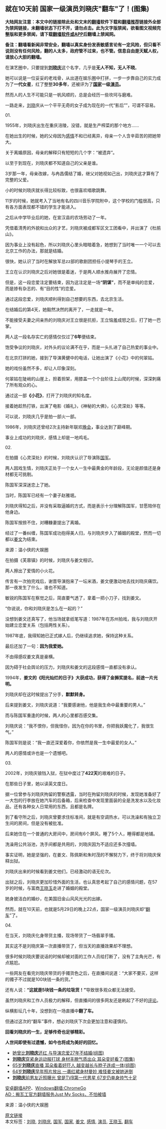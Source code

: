  <h2>就在10天前 国家一级演员刘晓庆"翻车"了！(图集)</h2> <p class="notice"><b>大陆网友注意：本文中的链接除此处和文末的<a href="https://github.com/bannedbook/fanqiang" >翻墙</a>软件下载和<a href="https://github.com/killgcd/justmysocks/blob/master/README.md">翻墙推荐</a>链接外全部为禁网链接，未翻墙状态下打不开，请勿点击。此为文字版禁闻，欲看图文视频完整版和更多禁闻，请下载<a href="https://github.com/bannedbook/fanqiang">翻墙软件或APP</a>后翻墙上禁闻网。</p><p>备注：翻墙看新闻非常安全，翻墙以真实身份发表敏感言论有一定风险，但只看不说则没有任何风险，翻的人太多，政府管不过来，也不管。信息自由是天赋人权，请放心大胆的翻墙。</b></p>  <div class="entry"> <p>在演艺圈中，只要提到<strong><a href="https://www.bannedbook.org/bnews/tag/%e5%88%98%e6%99%93%e5%ba%86/" class="st_tag internal_tag" rel="tag" title="标签 刘晓庆 下的日志">刘晓庆</a></strong>这个名字，几乎是<strong>无人不知，无人不晓</strong>。</p> <p>她可以说是一位妥妥的老戏骨，从出道在娱乐圈中打拼，一步一步靠自己的实力成为了<strong>一代女星</strong>，红了整整<strong>30多年</strong>，还被评为了<strong><a href="https://www.bannedbook.org/bnews/tag/%E5%9B%BD%E5%AE%B6/" class="st_tag internal_tag" rel="tag" title="标签 国家 下的日志">国家</a>一级<a href="https://www.bannedbook.org/bnews/tag/%e6%bc%94%e5%91%98/" class="st_tag internal_tag" rel="tag" title="标签 演员 下的日志">演员</a>。</strong></p> <p>然而人的人生不可能只是一帆风顺的，总是会经历一些坎坷与磨难。</p> <p>一路走来，<a href="https://www.bannedbook.org/bnews/tag/%e5%88%98%e6%99%93/" class="st_tag internal_tag" rel="tag" title="标签 刘晓 下的日志">刘晓</a>庆从一个平平无奇的女子成为现在的一代&ldquo;影后&rdquo;&rdquo;，可谓不容易。</p> <p>01.</p> <p>1955年，刘晓庆出生在重庆涪陵，没错，就是生产榨菜的那个地方&hellip;&hellip;</p> <p>在她出生的时候，她的父母因为<a href="https://www.bannedbook.org/bnews/tag/%e6%84%9f%e6%83%85/" class="st_tag internal_tag" rel="tag" title="标签 感情 下的日志">感情</a>不和已经离异，母亲一个人含辛茹苦的把她带大。</p> <p>关于离婚原因，母亲的解释只有短短的几个字：&ldquo;被遗弃&rdquo;。</p> <p>以至于到现在，刘晓庆都不知道自己的父亲是谁。</p> <p>3岁那一年，母亲改嫁，与冉昌儒结了婚，继父对她视如己出，刘晓庆这才算有了完整的父爱。</p> <p>小的时候刘晓庆就长得比较标致，也很喜欢唱歌跳舞。</p> <p>11岁的时候，她就考入了当地有名的四川音乐学院附中，这个学校的门槛很高，只有各方面表现都不错的学生才能进入。</p> <p>之后从中学毕业后的她，在宣汉县的农场劳动了一年。</p> <p>凭借着清秀的外貌和出众的才艺，刘晓庆被成都军区文工团看中，并出演了《杜鹃山》。</p> <p>因为事业上没有起色，所以刘晓庆心里头暗暗着急，她想到了当时唯一一个可以去北京工作的办法，那就是结婚。</p> <p>很快，她认识了当时在解放军总zz部的歌剧团担任小提琴手的王立。</p> <p>王立在认识刘晓庆之后对她很是着迷，于是两人顺水推舟展开了恋情。</p> <p>但是，这一段恋爱注定要结束，因为这注定是一场<strong>&ldquo;阴谋&rdquo;</strong>，而不是单纯的恋爱，而是掺有杂志的、有&ldquo;目的性&rdquo;的恋爱。</p> <p>通过这段恋爱，刘晓庆顺利得到自己想要的东西，去北京生活。</p> <p>在结婚后的第4天，她毅然决然的离开了，一走就是一年。</p>  <p>不能接受夫妻之间亲热的刘晓庆对王立很是抗拒，王立恼羞成怒之后，打了她一巴掌。</p> <p>两人这一段名存实亡的感情仅仅过了<strong>6年</strong>便结束。</p> <p>饱受争议的刘晓庆，对外头的议论满不在乎，而是一头扎进了自己热爱的事业中。</p> <p>在北京打拼的她，接到了导演黄健中的电话，让她出演了《小花》中的何翠姑。</p> <p>她的戏份虽然不多，却让人印象深刻。</p> <p>何翠姑在陡峭的山崖上，担着担架，用膝盖一个个台阶往上山爬的时候，深深刺痛了所有观众的心。</p> <p>通过这一部<strong>《小花》</strong>，打开了刘晓庆的知名度。</p> <p>接着她趁热打铁，出演了电影《婚礼》，《神秘的大佛》，《心灵深处》等等。</p> <p>可以说，刘晓庆几乎是拍一部火一部。</p> <p>1986年，刘晓庆还曾经2次主持新年联欢<span class='wp_keywordlink_affiliate'><a href="https://zh-cn.shenyunperformingarts.org/" title="晚会" target="_blank">晚会</a></span><strong>，</strong>事业达到了巅峰期。</p> <p>事业上成功的刘晓庆，感情上却是一地鸡毛。</p> <p>02.</p> <p>在拍摄《心灵深处》的时候，刘晓庆认识了导演陈<a href="https://www.bannedbook.org/bnews/tag/%E5%9B%BD%E5%86%9B/" class="st_tag internal_tag" rel="tag" title="标签 国军 下的日志">国军</a>。</p> <p>两人因戏生情，刘晓庆正处于一个女人一生中最黄金的年龄段，无论是颜值还是身材都无可挑剔。</p> <p>陈国军深深迷恋上了她。</p> <p>当时，陈国军已经有一个妻子赵雅珉。</p> <p>刘晓庆得知之后，并没有采取逼婚的方式，而是表示十分理解陈国军，甘愿陪伴在他身边。</p> <p>陈国军按捺不住，对糟糠妻提出了离婚。</p> <p>经过了一番纠缠，陈国军成功抱得美人归，与刘晓庆步入了婚姻的殿堂，然而一切都以<a href="https://www.bannedbook.org/bnews/tag/%e5%a7%9c%e6%96%87/" class="st_tag internal_tag" rel="tag" title="标签 姜文 下的日志">姜文</a>为结束。</p> <p><p> 来源：温小侠的大娱圈 </p>  <p>在拍摄《芙蓉镇》的时候，刘晓庆与姜文相识。</p> <p>两人擦出了爱情的小火花。</p> <p>传言有一次拍完戏后，谢晋导演抱来了一坛米酒，姜文便激动地去找刘晓庆痛饮。那一夜发生了什么，谁也不知道。</p> <p>敏锐的陈国军在察觉之后，简直要气透了，拿着一把小刀子，找到姜文。</p> <p>&ldquo;你说说，你和刘晓庆是怎么在一起的？&rdquo;</p> <p>没想到姜文还真写了，他当场就拿纸笔写道：1987年在苏州拍戏，我与刘晓庆开始建立恋爱关系（包括两性关系）。</p> <p>1987年底，我得知她已正式嫁人后，仍继续追求她，保持这种关系。</p> <p>最后还加了一句：<strong>因为我爱她。</strong></p> <p>不由得感叹姜文真是豪横。</p> <p>因为碍于社会舆论的压力，刘晓庆和姜文的这段感情一直都没有承认。</p> <p>1994年，<strong>姜文的《阳光灿烂的日子》大获成功，获得了金狮奖提名，前途一片光明。</strong></p> <p>刘晓庆却在这时候提出了分手，<strong>默默转身。</strong></p> <p>后来提到姜文，刘晓庆说道：&ldquo;我要感谢他，他是我生命中最重要的男人。&rdquo;</p> <p>而与陈国军重逢的时候，两人的心里都百感交集。</p> <p>刘晓庆说：&ldquo;我不恨你，但我怪你，因为在你的书里，你把我妖魔化了，我很生气。&rdquo;</p> <p>陈国军则是说：&ldquo;我一直还深爱着你，你依然是我一生中最爱的女人。&rdquo;</p> <p>两人的感情或许也是一个遗憾吧。</p> <p>03.</p> <p>2002年，刘晓庆锒铛入狱，在狱中度过了<strong>422天</strong>的艰难的日子。</p> <p>在那些日子里，她以读英文度日。</p>  <p>据一位曾参与刘晓庆拘留的警察透露，当时在拘留刘晓庆的时候，发现她准备好了一大包的行李放在她汽车的后备箱，后来检查中发现里面装的全是洗发水以及化妆品，还有各种女人日常用的东西，且都是名牌。</p> <p>到了看守所之后，刘晓庆曾要求住标准间，就是有空调热水，可以洗澡和有独立卫生间的房间，但是没有被批准。</p> <p>后来她住在一个普通的大房间中，房间有6个屏风，睡了5个人，睡得都是地铺。</p> <p>洗澡用公共浴池，洗手间都是共用的，刘晓庆因为不适应还多次撞墙。</p> <p>事实证明，她是坚强的，在姜文、陈佩斯和朱时茂的不懈努力下，终于将刘晓庆保释出狱。</p> <p>刘晓庆出来的时候看到姜文他们，已经激动的语无伦次。</p> <p>出狱之后，刘晓庆更加珍惜外面的生活，也认真思考起了自己的感情问题，在57岁的时候，与富商<a href="https://www.bannedbook.org/bnews/tag/%E7%8E%8B%E6%99%93%E7%8E%89/" class="st_tag internal_tag" rel="tag" title="标签 王晓玉 下的日志">王晓玉</a>走进了婚姻的殿堂。</p> <p>她身披洁白的婚纱，在美国旧金山风风光光的出嫁。</p> <p>然而，就在10天前，也就是5月29日的晚上22点，国家一级演员刘晓庆却&ldquo;<a href="https://www.bannedbook.org/bnews/tag/%E7%BF%BB%E8%BD%A6/" class="st_tag internal_tag" rel="tag" title="标签 翻车 下的日志">翻车</a>&rdquo;了。</p> <p>04.</p> <p>在当天，刘晓庆化身带货主播，现场带货了一场翡翠手镯。</p> <p>其实这不是刘晓庆第一次直播带货了，但当天的直播效果却不理想。</p> <p>很多时候刘晓庆要说话的时候却被对面的工作人员给打断了，没有了主角光芒，有点尴尬。</p> <p>一些网友在看完刘晓庆带货的手镯货色之后，在直播间说道：&ldquo;大家不要买，这样的镯子不过就是100块钱一条的货。&rdquo;</p> <p>还有人说：<strong>&ldquo;这就是5块钱一条的垃圾货！&rdquo;</strong>导致很多观众都无法接受。</p> <p>虽然刘晓庆和工作人员极力的解释，但直播间的很多网友还是刷起了不好的<span class='wp_keywordlink_affiliate'><a href="https://www.bannedbook.org/bnews/comments/" title="新闻评论" target="_blank">评论</a></span>。</p> <p>纵横影坛几十年，没想到在一场直播中<strong>翻了车。</strong></p> <p>但通过这次的&ldquo;翻车&rdquo;事件，想必刘晓庆下次会更加注意和谨慎的。</p> <p><strong>回看刘晓庆的一生，足够传奇也足够精彩。</strong></p> <p><strong>人世间即使有过遗憾，如今也将成为美好的回忆。</strong></p>  <ul class='op-related-articles' title='相关阅读'> <li><a href='https://www.bannedbook.org/bnews/yule/20200606/1340418.html' target='_blank'>她曾比<b>刘晓庆</b>还红 与导演恋爱27年不结婚(组图)</a></li> <li><a href='https://www.bannedbook.org/bnews/yule/20200522/1332362.html' target='_blank'><b>刘晓庆</b>穿紧身运动服打球 身材丰腴气质出众 耳朵变好看了(图集)</a></li> <li><a href='https://www.bannedbook.org/bnews/yule/20200509/1325222.html' target='_blank'>65岁<b>刘晓庆</b>直播 耳朵看着好吓人 越变越长与脖子连成一体(组图)</a></li> <li><a href='https://www.bannedbook.org/bnews/yule/20200425/1318817.html' target='_blank'>64岁<b>刘晓庆</b>早年照片放出 一袭红裙身材曼妙 难怪姜文被她迷倒</a></li> <li><a href='https://www.bannedbook.org/bnews/yule/20200420/1315647.html' target='_blank'><b>刘晓庆</b>前男友近照曝光 曾是TVB第一代男星 67岁仍单身帅气十足</a></li> </ul> <div class="texttj"> <a href="https://github.com/bannedbook/fanqiang/wiki/%E7%A6%81%E9%97%BB%E7%BD%91%E5%AE%89%E5%8D%93%E7%BF%BB%E5%A2%99%E6%96%B0%E9%97%BBAPP" target="_blank">安卓翻墙APP</a>、<a href="https://github.com/bannedbook/fanqiang/wiki/Chrome%E4%B8%80%E9%94%AE%E7%BF%BB%E5%A2%99%E5%8C%85" target="_blank">Windows翻墙:ChromeGo</a><br/> <a href="https://github.com/killgcd/justmysocks/blob/master/README.md" target="_blank">AD：搬瓦工官方翻墙服务Just My Socks，不怕被墙</a> </div><p> 来源：温小侠的大娱圈 </p><a name='sharetosocial'></a>         <div><a href='https://www.bannedbook.org/bnews/yule/20200610/1342839.html'>原文链接</a></div>  </div><!--END ENTRY--> <div class="postfooter"> <div>本文标签：<a href="https://www.bannedbook.org/bnews/tag/%e5%88%98%e6%99%93/" rel="tag">刘晓</a>, <a href="https://www.bannedbook.org/bnews/tag/%e5%88%98%e6%99%93%e5%ba%86/" rel="tag">刘晓庆</a>, <a href="https://www.bannedbook.org/bnews/tag/%E5%9B%BD%E5%86%9B/" rel="tag">国军</a>, <a href="https://www.bannedbook.org/bnews/tag/%E5%9B%BD%E5%AE%B6/" rel="tag">国家</a>, <a href="https://www.bannedbook.org/bnews/tag/%e5%a7%9c%e6%96%87/" rel="tag">姜文</a>, <a href="https://www.bannedbook.org/bnews/tag/%e6%84%9f%e6%83%85/" rel="tag">感情</a>, <a href="https://www.bannedbook.org/bnews/tag/%e6%bc%94%e5%91%98/" rel="tag">演员</a>, <a href="https://www.bannedbook.org/bnews/tag/%E7%8E%8B%E6%99%93%E7%8E%89/" rel="tag">王晓玉</a>, <a href="https://www.bannedbook.org/bnews/tag/%E7%BF%BB%E8%BD%A6/" rel="tag">翻车</a></div>  </div><!--END POSTFOOTER--> 